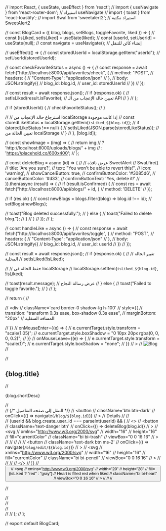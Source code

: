 // import React, { useState, useEffect } from 'react';
// import { useNavigate } from 'react-router-dom'; // استيراد useNavigate
// import { toast } from 'react-toastify';
// import Swal from 'sweetalert2'; // استيراد مكتبة SweetAlert2

// const BlogCard = ({ blog, blogs, setBlogs, toggleFavorite, liked }) => {
//     const [isLiked, setIsLiked] = useState(liked);
//     const [userId, setUserId] = useState(null);
//     const navigate = useNavigate(); // إنشاء كائن للتنقل

//     useEffect(() => {
//         const storedUserId = localStorage.getItem("userId");
//         setUserId(storedUserId);

//         const checkFavoriteStatus = async () => {
//             const response = await fetch("http://localhost:8000/api/favorites/check", {
//                 method: "POST",
//                 headers: {
//                     "Content-Type": "application/json"
//                 },
//                 body: JSON.stringify({
//                     blog_id: blog.id,
//                     user_id: storedUserId
//                 })
//             });

//             const result = await response.json();
//             if (response.ok) {
//                 setIsLiked(result.isFavorite); // تعيين حالة الإعجاب من الـ API
//             }
//         };

//         if (storedUserId) {
//             checkFavoriteStatus();
//         }

//         // استرجاع حالة الإعجاب من localStorage إذا كانت موجودة
//         const storedLikeStatus = localStorage.getItem(`isLiked_${blog.id}`);
//         if (storedLikeStatus !== null) {
//             setIsLiked(JSON.parse(storedLikeStatus)); // تعيين الحالة من localStorage
//         }
//     }, [blog.id]);

//     const showImage = (img) => {
//         return img
//             ? 'http://localhost:8000/uploads/blogs/' + img
//             : 'https://placehold.co/600x400';
//     };

//     const deleteBlog = async (id) => {
//         // عرض نافذة SweetAlert
//         Swal.fire({
//             title: 'Are you sure?',
//             text: "You won't be able to revert this!",
//             icon: 'warning',
//             showCancelButton: true,
//             confirmButtonColor: '#3085d6',
//             cancelButtonColor: '#d33',
//             confirmButtonText: 'Yes, delete it!'
//         }).then(async (result) => {
//             if (result.isConfirmed) {
//                 const res = await fetch("http://localhost:8000/api/blogs/" + id, {
//                     method: 'DELETE'
//                 });

//                 if (res.ok) {
//                     const newBlogs = blogs.filter((blog) => blog.id !== id);
//                     setBlogs(newBlogs);

//                     toast("Blog deleted successfully.");
//                 } else {
//                     toast("Failed to delete blog.");
//                 }
//             }
//         });
//     };

//     const handleLike = async () => {
//         const response = await fetch("http://localhost:8000/api/favorites/toggle", {
//             method: "POST",
//             headers: {
//                 "Content-Type": "application/json"
//             },
//             body: JSON.stringify({
//                 blog_id: blog.id,
//                 user_id: userId
//             })
//         });

//         const result = await response.json();
//         if (response.ok) {
//             // تغيير الحالة المحلية
//             setIsLiked(!isLiked);

//             // حفظ الحالة في localStorage
//             localStorage.setItem(`isLiked_${blog.id}`, !isLiked);

//             toast(result.message); // عرض رسالة النجاح
//         } else {
//             toast("Failed to toggle favorite.");
//         }
//     };

//     return (
//         <div className='col-12 col-md-6 col-lg-3 mb-4'>
//             <div
//                 className='card border-0 shadow-lg h-100'
//                 style={{
//                     transition: "transform 0.3s ease, box-shadow 0.3s ease",
//                     marginBottom: "20px" // المسافة السفلية

//                 }}
//                 onMouseEnter={(e) => {
//                     e.currentTarget.style.transform = "scale(1.05)";
//                     e.currentTarget.style.boxShadow = "0 10px 20px rgba(0, 0, 0, 0.2)";
//                 }}
//                 onMouseLeave={(e) => {
//                     e.currentTarget.style.transform = "scale(1)";
//                     e.currentTarget.style.boxShadow = "none";
//                 }}
//             >
//                 <img src={showImage(blog.image)} className='card-img-top' alt="Blog" />
//                 <div className='card-body d-flex flex-column'>
//                     <h2 className='h5'>{blog.title}</h2>
//                     <p className='flex-grow-1'>{blog.shortDesc}</p>
//                     <div className='d-flex justify-content-between mt-auto'>
//                         {/* التنقل إلى صفحة التفاصيل */}
//                         <button
//                             className='btn btn-dark'
//                             onClick={() => navigate(`/blog/${blog.id}`)}
//                         >
//                             Details
//                         </button>
//                         <div>
//                             {userId && blog.create_user_id === parseInt(userId) && (
//                                 <>
//                                     <button
//                                         className='text-danger btn'
//                                         onClick={() => deleteBlog(blog.id)}
//                                     >
//                                         <svg
//                                             xmlns="http://www.w3.org/2000/svg"
//                                             width="16"
//                                             height="16"
//                                             fill="currentColor"
//                                             className="bi bi-trash"
//                                             viewBox="0 0 16 16"
//                                         >
//                                             <path d="M5.5 5.5A.5.5 0 0 1 6 6v6a.5.5 0 0 1-1 0V6a.5.5 0 0 1 .5-.5m2.5 0a.5.5 0 0 1 .5.5v6a.5.5 0 0 1-1 0V6a.5.5 0 0 1 .5-.5m3 .5a.5.5 0 0 0-1 0v6a.5.5 0 0 0 1 0z" />
//                                             <path d="M14.5 3a1 1 0 0 1-1 1H13v9a2 2 0 0 1-2 2H5a2 2 0 0 1-2-2V4h-.5a1 1 0 0 1-1-1V2a1 1 0 0 1 1-1H6a1 1 0 0 1 1-1h2a1 1 0 0 1 1 1h3.5a1 1 0 0 1 1 1zM4.118 4 4 4.059V13a1 1 0 0 0 1 1h6a1 1 0 0 0 1-1V4.059L11.882 4zM2.5 3h11V2h-11z" />
//                                         </svg>
//                                     </button>
//                                     <button
//                                         className='text-dark btn ms-2'
//                                         onClick={() => navigate(`/blog/edit/${blog.id}`)}
//                                     >
//                                         <svg
//                                             xmlns="http://www.w3.org/2000/svg"
//                                             width="16"
//                                             height="16"
//                                             fill="currentColor"
//                                             className="bi bi-pencil"
//                                             viewBox="0 0 16 16"
//                                         >
//                                             <path d="M12.146.146a.5.5 0 0 1 .708 0l3 3a.5.5 0 0 1 0 .708l-10 10a.5.5 0 0 1-.168.11l-5 2a.5.5 0 0 1-.65-.65l2-5a.5.5 0 0 1 .11-.168zM11.207 2.5 13.5 4.793 14.793 3.5 12.5 1.207zm1.586 3L10.5 3.207 4 9.707V10h.5a.5.5 0 0 1 .5.5v.5h.5a.5.5 0 0 1 .5.5v.5h.293zm-9.761 5.175-.106.106-1.528 3.821 3.821-1.528.106-.106A.5.5 0 0 1 5 12.5V12h-.5a.5.5 0 0 1-.5-.5V11h-.5a.5.5 0 0 1-.468-.325" />
//                                         </svg>
//                                     </button>
//                                 </>
//                             )}
//                             <button className='btn' onClick={handleLike}>
//     <svg
//         xmlns="http://www.w3.org/2000/svg"
//         width="20"
//         height="28"
//         fill={isLiked ? "red" : "gray"} // Heart is filled red when liked
//         className="bi bi-heart"
//         viewBox="0 0 16 16"
//     >
//         <path d="M8 15s6-4.35 6-7.5C14 5.01 11.74 3 9 3c-1.74 0-3 1.51-3 1.51S4.74 3 3 3C.26 3 0 5.01 0 7.5 0 10.65 8 15 8 15z" />
//     </svg>
// </button>

//                         </div>
//                     </div>
//                 </div>
//             </div>
//         </div>
//     );
// };

// export default BlogCard;
